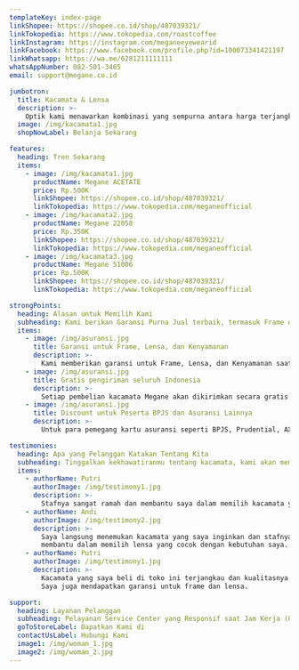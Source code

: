 ```yaml
---
templateKey: index-page
linkShopee: https://shopee.co.id/shop/487039321/
linkTokopedia: https://www.tokopedia.com/roastcoffee
linkInstagram: https://instagram.com/meganeeyewearid
linkFacebook: https://www.facebook.com/profile.php?id=100073341421197
linkWhatsapp: https://wa.me/6281211111111
whatsAppNumber: 082-501-3465
email: support@megane.co.id

jumbotron:
  title: Kacamata & Lensa
  description: >-
    Optik kami menawarkan kombinasi yang sempurna antara harga terjangkau dan kualitas tinggi, sehingga pelanggan dapat menikmati pakaian mata yang luar biasa tanpa harus memakai banyak uang.
  image: /img/kacamata1.jpg
  shopNowLabel: Belanja Sekarang

features:
  heading: Tren Sekarang 
  items:
    - image: /img/kacamata1.jpg
      productName: Megane ACETATE
      price: Rp.500K
      linkShopee: https://shopee.co.id/shop/487039321/
      linkTokopedia: https://www.tokopedia.com/meganeofficial
    - image: /img/kacamata2.jpg
      productName: Megane 22058
      price: Rp.350K
      linkShopee: https://shopee.co.id/shop/487039321/
      linkTokopedia: https://www.tokopedia.com/meganeofficial
    - image: /img/kacamata3.jpg
      productName: Megane 51006
      price: Rp.500K
      linkShopee: https://shopee.co.id/shop/487039321/
      linkTokopedia: https://www.tokopedia.com/meganeofficial

strongPoints:
  heading: Alasan untuk Memilih Kami
  subheading: Kami berikan Garansi Purna Jual terbaik, termasuk Frame dan lensa, serta kenyamanan saat dipakai.
  items:
    - image: /img/asuransi.jpg
      title: Garansi untuk Frame, Lensa, dan Kenyamanan
      description: >-
        Kami memberikan garansi untuk Frame, Lensa, dan Kenyamanan saat dipakai. Kerusakan apapun akan kami ganti dengan produk baru. Bahkan jika pelanggan hanya merasa tidak nyaman saat menggunakan produk kami, kami akan melayani dan memastikan kenyamanan mereka.
    - image: /img/asuransi.jpg
      title: Gratis pengiriman seluruh Indonesia
      description: >-
        Setiap pembelian kacamata Megane akan dikirimkan secara gratis ke seluruh wilayah Indonesia. Pembelian dapat dilakukan melalui beberapa marketplace terkemuka seperti Tokopedia, Shopee, Bukalapak, Lazada, dan Blibli. Gratis ongkir hanya berlaku untuk pembelian frame dan lensa.
    - image: /img/asuransi.jpg
      title: Discount untuk Peserta BPJS dan Asuransi Lainnya
      description: >-
        Untuk para pemegang kartu asuransi seperti BPJS, Prudential, AXA, Manulife, Panin, AIA, Sequis, Allianz, BCA, Astra, Zurich, Mega, Marine, BNI, Lippo, dll, kami memiliki kabar gembira untuk Anda! Anda dapat menikmati potongan harga hingga Rp 300.000 untuk setiap pembelian kacamata Megane, termasuk frame dan lensa.

testimonies:
  heading: Apa yang Pelanggan Katakan Tentang Kita
  subheading: Tinggalkan kekhawatiranmu tentang kacamata, kami akan membantu menemukan model yang sesuai dengan gaya dan kebutuhanmu.
  items:
    - authorName: Putri
      authorImage: /img/testimony1.jpg
      description: >-
        Stafnya sangat ramah dan membantu saya dalam memilih kacamata yang tepat.
    - authorName: Andi
      authorImage: /img/testimony2.jpg
      description: >-
        Saya langsung menemukan kacamata yang saya inginkan dan stafnya juga sangat
        membantu dalam memilih lensa yang cocok dengan kebutuhan saya.
    - authorName: Putri
      authorImage: /img/testimony1.jpg
      description: >-
        Kacamata yang saya beli di toko ini terjangkau dan kualitasnya sangat baik.
        Saya juga mendapatkan garansi untuk frame dan lensa.

support:
  heading: Layanan Pelanggan
  subheading: Pelayanan Service Center yang Responsif saat Jam Kerja (08.00 - 17.00)
  goToStoreLabel: Dapatkan Kami di
  contactUsLabel: Hubungi Kami
  image1: /img/woman_1.jpg
  image2: /img/woman_2.jpg
---
```

